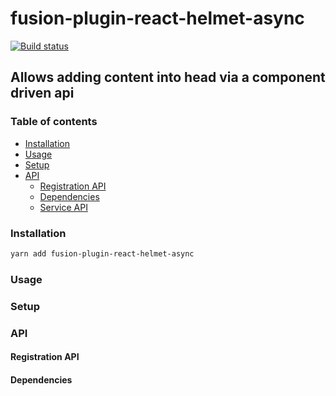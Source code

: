 # fusion-plugin-react-helmet-async

[![Build status](https://badge.buildkite.com/3f2d84d5538d87a19677f5d79304ac46a8a67f970520d13884.svg?branch=master)](https://buildkite.com/uberopensource/fusion-plugin-react-helmet-async)

## Allows adding content into head via a component driven api

### Table of contents

* [Installation](#installation)
* [Usage](#usage)
* [Setup](#setup)
* [API](#api)
  * [Registration API](#registration-api)
  * [Dependencies](#dependencies)
  * [Service API](#service-api)

### Installation

```sh
yarn add fusion-plugin-react-helmet-async
```

### Usage

### Setup

### API

#### Registration API

#### Dependencies
